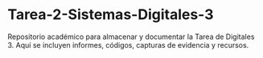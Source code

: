 # Tarea-2-Sistemas-Digitales-3
Repositorio académico para almacenar y documentar la Tarea de Digitales 3. Aquí se incluyen informes, códigos, capturas de evidencia y recursos.
